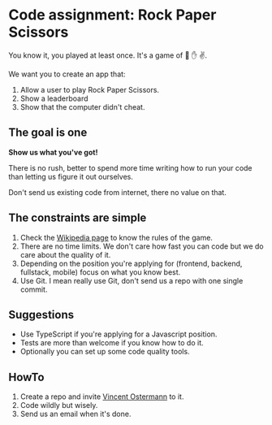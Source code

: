 # Code assignment: Rock Paper Scissors

You know it, you played at least once. It's a game of :fist_right: :hand: :v:.

We want you to create an app that:
1. Allow a user to play Rock Paper Scissors.
1. Show a leaderboard
1. Show that the computer didn't cheat.

## The goal is one

**Show us what you've got!**

There is no rush, better to spend more time writing how to run your code than letting us figure it out ourselves.

Don't send us existing code from internet, there no value on that.

## The constraints are simple

1. Check the [Wikipedia page](https://en.wikipedia.org/wiki/Rock_paper_scissors) to know the rules of the game.
2. There are no time limits. We don't care how fast you can code but we do care about the quality of it.
3. Depending on the position you're applying for (frontend, backend, fullstack, mobile) focus on what you know best.
4. Use Git. I mean really use Git, don't send us a repo with one single commit. 


## Suggestions

* Use TypeScript if you're applying for a Javascript position. 
* Tests are more than welcome if you know how to do it.
* Optionally you can set up some code quality tools.


## HowTo

1. Create a repo and invite [Vincent Ostermann](https://github.com/vost-armtek) to it. 
2. Code wildly but wisely. 
3. Send us an email when it's done.


